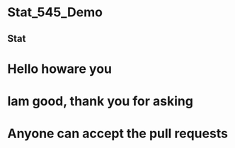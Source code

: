 # Stat_545_Demo

## Stat


# Hello howare you

# Iam good, thank you for asking

# Anyone can accept the pull requests